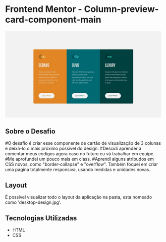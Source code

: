 # Frontend Mentor - Column-preview-card-component-main

<img src="desktop-design.jpg">

## Sobre o Desafio

#O desafio é criar esse componente de cartão de visualização de 3 colunas e deixá-lo o mais próximo possível do design.
#Descidi aprender a comentar meus codigos agora caso no futuro eu vá trabalhar em equipe.
#Me aprofundei um pouco mais em class.
#Aprendi alguns atribudos em CSS novos, como "border-collapse" e "overflow". Também foquei em criar uma pagina totalmente responsiva, usando medidas e unidades novas.

## Layout

É possível visualizar todo o layout da aplicação na pasta, esta nomeado como 'desktop-design.jpg'.

## Tecnologias Utilizadas

- HTML
- CSS
